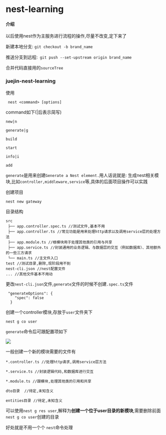 # nest-learning

#### 介绍
以后使用nest作为主服务进行流程的操作,尽量不改变,定下来了

新建本地分支: `git checkout -b brand_name`

推送分支到远程:` git push --set-upstream origin brand_name`

合并代码直接用的`sourceTree`

### juejin-nest-learning

使用

```
 nest <command> [options]
```

command如下(|后表示简写)

```
new|n

generate|g

build 

start

info|i 

add
```

`generate`是用来创建`Generate a Nest element.`用人话说就是: 生成nest相关模块,比如`controller,middleware,service`等,具体的后面项目操作可以实践



创建项目

```
nest new gateway
```

目录结构

```
src
 ├── app.controller.spec.ts //测试文件,基本不用
 ├── app.controller.ts //常见功能是用来处理http请求以及调用service层的处理方法
 ├── app.module.ts //根模块用于处理其他类的引用与共享
 ├── app.service.ts //封装通用的业务逻辑、与数据层的交互（例如数据库）、其他额外的一些三方请求
 └── main.ts //主文件入口
test //测试目录,删除,现阶段用不到
nest-cli.json //nest配置文件
... //其他文件基本不用动
```

更改`nest-cli.json`文件,`generate`文件的时候不创建`.spec.ts`文件

```
 "generateOptions": {
    "spec": false
  }
```

创建一个controller模块,存放于`user`文件夹下

```
nest g co user
```

`generate`命令后可跟配置项如下

![](https://cdn.jsdelivr.net/gh/ztao0916/image@main/img/20220904183758.png)



一般创建一个新的模块需要的文件有

```
*.controller.ts //处理http请求,调用service层方法

*.service.ts //封装逻辑代码,和数据库进行交互

*.module.ts //跟模块,处理其他类的引用和共享

dto目录  //待定,未知含义

entities目录 //待定,未知含义
```

可以使用`nest g res user`,解释为**创建一个位于user目录的新模块**,需要删除前面`nest g co user`创建的目录

好处就是不用一个个 `nest`命令处理







